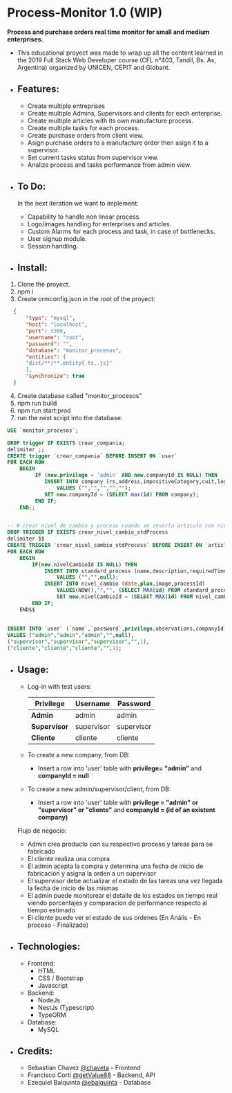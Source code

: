 # Process-Monitor 1.0 (WIP)
**Process and purchase orders real time monitor for small and medium enterprises.**

- This educational proyect was made to wrap up all the content learned in the 2019 Full Stack Web Developer course (CFL n°403, Tandil, Bs. As, Argentina) organized by UNICEN, CEPIT and Globant.

- ## Features:
  - Create multiple entreprises
  - Create multiple Admins, Supervisors and clients for each enterprise.
  - Create multiple articles with its own manufacture process.
  - Create multiple tasks for each process.
  - Create purchase orders from client view.
  - Asign purchase orders to a manufacture order then asign it to a supervisor.
  - Set current tasks status from supervisor view.
  - Analize process and tasks performance from admin view.

- ## To Do:
  In the next iteration we want to implement:
    - Capability to handle non linear process.
    - Logo/images handling for enterprises and articles.
    - Custom Alarms for each process and task, in case of bottlenecks.
    - User signup module.
    - Session handling.

- ## Install: 
1. Clone the proyect.
2. npm i
3. Create ormconfig.json in the root of the proyect:
  ```json       
    {
        "type": "mysql",
        "host": "localhost",
        "port": 3306,
        "username": "root",
        "password": "",
        "database": "monitor_procesos",
        "entities": [
        "dist/**/**.entity{.ts,.js}"
        ],
        "synchronize": true
    }
  ```
4. Create database called "monitor_procesos"
5. npm run build
6. npm run start:prod
7. run the next script into the database:

~~~~sql
USE `monitor_procesos`;

DROP trigger IF EXISTS crear_compania;
delimiter ;;
CREATE trigger `crear_compania` BEFORE INSERT ON `user`
FOR EACH ROW
    BEGIN	
         IF (new.privilege = 'admin' AND new.companyId IS NULL) THEN
			INSERT INTO company (rs,address,impositiveCategory,cuit,logo)
				VALUES ("","","","","");
			SET new.companyId = (SELECT max(id) FROM company); 
		 END IF;
	END;;


-- # crear nivel de cambio y proceso cuando se inserta articulo con nivelCambio null
DROP TRIGGER IF EXISTS crear_nivel_cambio_stdProcess
delimiter $$
CREATE TRIGGER `crear_nivel_cambio_stdProcess` BEFORE INSERT ON `article`
FOR EACH ROW
	BEGIN
		IF(new.nivelCambioId IS NULL) THEN
			INSERT INTO standard_process (name,description,requiredTime)
				VALUES ("","",null);
			INSERT INTO nivel_cambio (date,plan,image,processId)
				VALUES(NOW(),"","", (SELECT MAX(id) FROM standard_process));
                SET new.nivelCambioId = (SELECT MAX(id) FROM nivel_cambio);
		END IF;
    END$$
    
    
INSERT INTO `user` (`name`,`password`,privilege,observations,companyId)
VALUES ("admin","admin","admin","",null),
("supervisor","supervisor","supervisor","",1),
("cliente","cliente","cliente","",1);
~~~~

- ## Usage:
  - Log-in with test users: 
 
    Privilege      | Username   | Password
    ----------     | ---------  | --------
    **Admin**      | admin      | admin
    **Supervisor** | supervisor | supervisor
    **Cliente**    | cliente    | cliente

  - To create a new company, from DB:
    - Insert a row into 'user' table with **privilege= "admin"**  and **companyId = null**

  - To create a new admin/supervisor/client, from DB:
    - Insert a row into 'user' table with **privilege = "admin" or "supervisor" or "cliente"** and **companyId = (id of an existent company)**


  Flujo de negocio:
  - Admin crea producto con su respectivo proceso y tareas para se fabricado
  - El cliente realiza una compra
  - El admin acepta la compra y determina una fecha de inicio de fabricación y asigna la orden a un supervisor
  - El supervisor debe actualizar el estado de las tareas una vez llegada la fecha de inicio de las mismas
  - El admin puede monitorear el detalle de los estados en tiempo real viendo porcentajes y comparacion de performance respecto al tiempo estimado
  - El cliente puede ver el estado de sus ordenes (En Anális - En proceso - Finalizado)


- ## Technologies:
  - Frontend:
    - HTML
    - CSS / Bootstrap
    - Javascript
  - Backend:
    - NodeJs
    - NestJs (Typescript)
    - TypeORM
  - Database:
    - MySQL

- ## Credits:

  - Sebastian Chavez [@chaveta](https://github.com/chaveta) - Frontend
  - Francisco Corti  [@getValue88](https://github.com/getValue88) - Backend, API
  - Ezequiel Balquinta [@ebalquinta](https://github.com/ebalquinta) - Database
